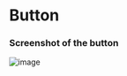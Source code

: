 # Button


### Screenshot of the button
![image](https://user-images.githubusercontent.com/63727735/201532259-16f7f162-7138-4ec1-87e9-af16b7b9e6bc.png)
 
